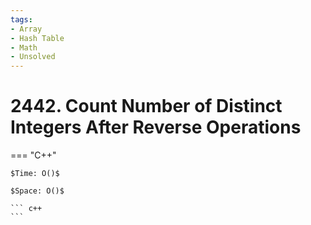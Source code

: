 ```yaml
---
tags:
- Array
- Hash Table
- Math
- Unsolved
---
```



# 2442. Count Number of Distinct Integers After Reverse Operations

=== "C++"

    $Time: O()$

    $Space: O()$

    ``` c++
    ```